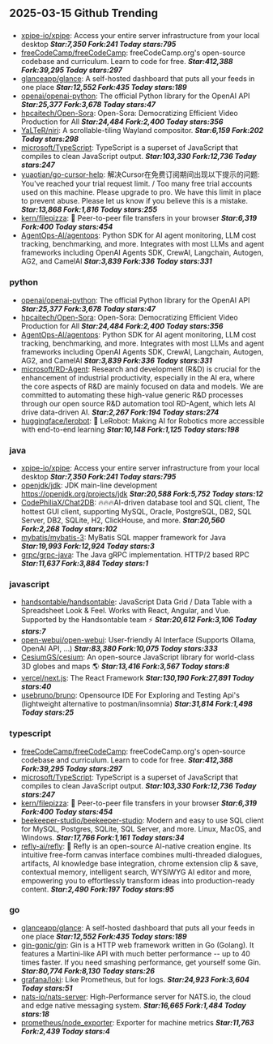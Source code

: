 ## 2025-03-15 Github Trending

### 
* [xpipe-io/xpipe](https://github.com/xpipe-io/xpipe): Access your entire server infrastructure from your local desktop ***Star:7,350 Fork:241 Today stars:795***
* [freeCodeCamp/freeCodeCamp](https://github.com/freeCodeCamp/freeCodeCamp): freeCodeCamp.org's open-source codebase and curriculum. Learn to code for free. ***Star:412,388 Fork:39,295 Today stars:297***
* [glanceapp/glance](https://github.com/glanceapp/glance): A self-hosted dashboard that puts all your feeds in one place ***Star:12,552 Fork:435 Today stars:189***
* [openai/openai-python](https://github.com/openai/openai-python): The official Python library for the OpenAI API ***Star:25,377 Fork:3,678 Today stars:47***
* [hpcaitech/Open-Sora](https://github.com/hpcaitech/Open-Sora): Open-Sora: Democratizing Efficient Video Production for All ***Star:24,484 Fork:2,400 Today stars:356***
* [YaLTeR/niri](https://github.com/YaLTeR/niri): A scrollable-tiling Wayland compositor. ***Star:6,159 Fork:202 Today stars:298***
* [microsoft/TypeScript](https://github.com/microsoft/TypeScript): TypeScript is a superset of JavaScript that compiles to clean JavaScript output. ***Star:103,330 Fork:12,736 Today stars:247***
* [yuaotian/go-cursor-help](https://github.com/yuaotian/go-cursor-help): 解决Cursor在免费订阅期间出现以下提示的问题: You've reached your trial request limit. / Too many free trial accounts used on this machine. Please upgrade to pro. We have this limit in place to prevent abuse. Please let us know if you believe this is a mistake. ***Star:13,868 Fork:1,816 Today stars:255***
* [kern/filepizza](https://github.com/kern/filepizza): 🍕 Peer-to-peer file transfers in your browser ***Star:6,319 Fork:400 Today stars:454***
* [AgentOps-AI/agentops](https://github.com/AgentOps-AI/agentops): Python SDK for AI agent monitoring, LLM cost tracking, benchmarking, and more. Integrates with most LLMs and agent frameworks including OpenAI Agents SDK, CrewAI, Langchain, Autogen, AG2, and CamelAI ***Star:3,839 Fork:336 Today stars:331***

### python
* [openai/openai-python](https://github.com/openai/openai-python): The official Python library for the OpenAI API ***Star:25,377 Fork:3,678 Today stars:47***
* [hpcaitech/Open-Sora](https://github.com/hpcaitech/Open-Sora): Open-Sora: Democratizing Efficient Video Production for All ***Star:24,484 Fork:2,400 Today stars:356***
* [AgentOps-AI/agentops](https://github.com/AgentOps-AI/agentops): Python SDK for AI agent monitoring, LLM cost tracking, benchmarking, and more. Integrates with most LLMs and agent frameworks including OpenAI Agents SDK, CrewAI, Langchain, Autogen, AG2, and CamelAI ***Star:3,839 Fork:336 Today stars:331***
* [microsoft/RD-Agent](https://github.com/microsoft/RD-Agent): Research and development (R&D) is crucial for the enhancement of industrial productivity, especially in the AI era, where the core aspects of R&D are mainly focused on data and models. We are committed to automating these high-value generic R&D processes through our open source R&D automation tool RD-Agent, which lets AI drive data-driven AI. ***Star:2,267 Fork:194 Today stars:274***
* [huggingface/lerobot](https://github.com/huggingface/lerobot): 🤗 LeRobot: Making AI for Robotics more accessible with end-to-end learning ***Star:10,148 Fork:1,125 Today stars:198***

### java
* [xpipe-io/xpipe](https://github.com/xpipe-io/xpipe): Access your entire server infrastructure from your local desktop ***Star:7,350 Fork:241 Today stars:795***
* [openjdk/jdk](https://github.com/openjdk/jdk): JDK main-line development https://openjdk.org/projects/jdk ***Star:20,588 Fork:5,752 Today stars:12***
* [CodePhiliaX/Chat2DB](https://github.com/CodePhiliaX/Chat2DB): 🔥🔥🔥AI-driven database tool and SQL client, The hottest GUI client, supporting MySQL, Oracle, PostgreSQL, DB2, SQL Server, DB2, SQLite, H2, ClickHouse, and more. ***Star:20,560 Fork:2,268 Today stars:102***
* [mybatis/mybatis-3](https://github.com/mybatis/mybatis-3): MyBatis SQL mapper framework for Java ***Star:19,993 Fork:12,924 Today stars:3***
* [grpc/grpc-java](https://github.com/grpc/grpc-java): The Java gRPC implementation. HTTP/2 based RPC ***Star:11,637 Fork:3,884 Today stars:1***

### javascript
* [handsontable/handsontable](https://github.com/handsontable/handsontable): JavaScript Data Grid / Data Table with a Spreadsheet Look & Feel. Works with React, Angular, and Vue. Supported by the Handsontable team ⚡ ***Star:20,612 Fork:3,106 Today stars:7***
* [open-webui/open-webui](https://github.com/open-webui/open-webui): User-friendly AI Interface (Supports Ollama, OpenAI API, ...) ***Star:83,380 Fork:10,075 Today stars:333***
* [CesiumGS/cesium](https://github.com/CesiumGS/cesium): An open-source JavaScript library for world-class 3D globes and maps 🌎 ***Star:13,416 Fork:3,567 Today stars:8***
* [vercel/next.js](https://github.com/vercel/next.js): The React Framework ***Star:130,190 Fork:27,891 Today stars:40***
* [usebruno/bruno](https://github.com/usebruno/bruno): Opensource IDE For Exploring and Testing Api's (lightweight alternative to postman/insomnia) ***Star:31,814 Fork:1,498 Today stars:25***

### typescript
* [freeCodeCamp/freeCodeCamp](https://github.com/freeCodeCamp/freeCodeCamp): freeCodeCamp.org's open-source codebase and curriculum. Learn to code for free. ***Star:412,388 Fork:39,295 Today stars:297***
* [microsoft/TypeScript](https://github.com/microsoft/TypeScript): TypeScript is a superset of JavaScript that compiles to clean JavaScript output. ***Star:103,330 Fork:12,736 Today stars:247***
* [kern/filepizza](https://github.com/kern/filepizza): 🍕 Peer-to-peer file transfers in your browser ***Star:6,319 Fork:400 Today stars:454***
* [beekeeper-studio/beekeeper-studio](https://github.com/beekeeper-studio/beekeeper-studio): Modern and easy to use SQL client for MySQL, Postgres, SQLite, SQL Server, and more. Linux, MacOS, and Windows. ***Star:17,766 Fork:1,161 Today stars:34***
* [refly-ai/refly](https://github.com/refly-ai/refly): 🎨 Refly is an open-source AI-native creation engine. Its intuitive free-form canvas interface combines multi-threaded dialogues, artifacts, AI knowledge base integration, chrome extension clip & save, contextual memory, intelligent search, WYSIWYG AI editor and more, empowering you to effortlessly transform ideas into production-ready content. ***Star:2,490 Fork:197 Today stars:95***

### go
* [glanceapp/glance](https://github.com/glanceapp/glance): A self-hosted dashboard that puts all your feeds in one place ***Star:12,552 Fork:435 Today stars:189***
* [gin-gonic/gin](https://github.com/gin-gonic/gin): Gin is a HTTP web framework written in Go (Golang). It features a Martini-like API with much better performance -- up to 40 times faster. If you need smashing performance, get yourself some Gin. ***Star:80,774 Fork:8,130 Today stars:26***
* [grafana/loki](https://github.com/grafana/loki): Like Prometheus, but for logs. ***Star:24,923 Fork:3,604 Today stars:51***
* [nats-io/nats-server](https://github.com/nats-io/nats-server): High-Performance server for NATS.io, the cloud and edge native messaging system. ***Star:16,665 Fork:1,484 Today stars:18***
* [prometheus/node_exporter](https://github.com/prometheus/node_exporter): Exporter for machine metrics ***Star:11,763 Fork:2,439 Today stars:4***

